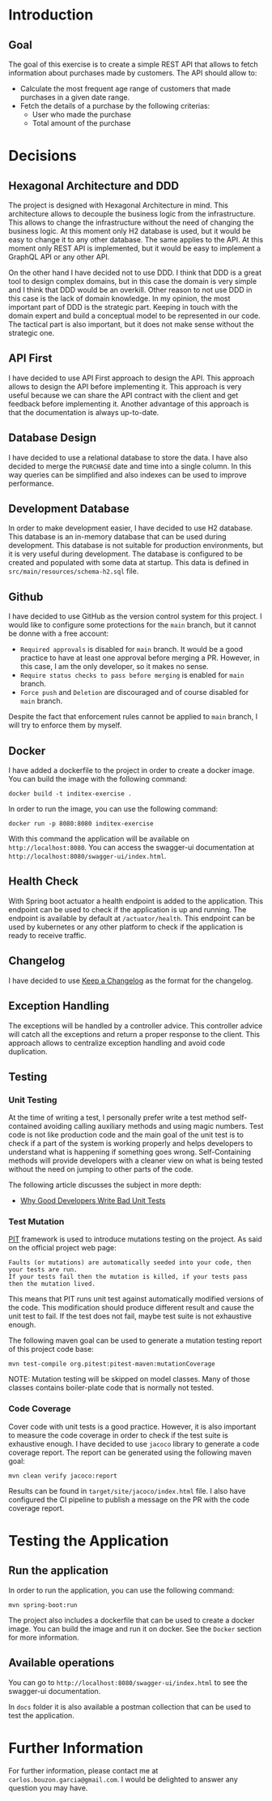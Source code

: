 # Introduction
## Goal
The goal of this exercise is to create a simple REST API that allows to fetch information about purchases made by customers.
The API should allow to:
- Calculate the most frequent age range of customers that made purchases in a given date range.
- Fetch the details of a purchase by the following criterias:
    - User who made the purchase
    - Total amount of the purchase

# Decisions
## Hexagonal Architecture and DDD
The project is designed with Hexagonal Architecture in mind. This architecture allows to decouple
the business logic from the infrastructure. This allows to change the infrastructure without the need
of changing the business logic. At this moment only H2 database is used, but it would be easy to change
it to any other database. The same applies to the API. At this moment only REST API is implemented, but
it would be easy to implement a GraphQL API or any other API.

On the other hand I have decided not to use DDD. I think that DDD is a great tool to design complex domains,
but in this case the domain is very simple and I think that DDD would be an overkill. Other reason to not
use DDD in this case is the lack of domain knowledge. In my opinion, the most important part of DDD is the
strategic part. Keeping in touch with the domain expert and build a conceptual model to be represented in
our code. The tactical part is also important, but it does not make sense without the strategic one.

## API First
I have decided to use API First approach to design the API. This approach allows to design the API before
implementing it. This approach is very useful because we can share the API contract with the client and
get feedback before implementing it. Another advantage of this approach is that the documentation is
always up-to-date.

## Database Design
I have decided to use a relational database to store the data. I have also decided to merge the `PURCHASE` date and time
into a single column. In this way queries can be simplified and also indexes can be used to improve performance.

## Development Database
In order to make development easier, I have decided to use H2 database. This database is an in-memory database
that can be used during development. This database is not suitable for production environments, but it is
very useful during development. The database is configured to be created and populated with some data at
startup. This data is defined in `src/main/resources/schema-h2.sql` file.

## Github

I have decided to use GitHub as the version control system for this project. I would like to
configure
some protections for the `main` branch, but it cannot be donne with a free account:

- `Required approvals` is disabled for `main` branch. It would be a good practice to have at least
  one approval before merging a PR. However, in this case, I am the only developer, so it makes no
  sense.
- `Require status checks to pass before merging` is enabled for `main` branch.
- `Force push` and `Deletion` are discouraged and of course disabled for `main` branch.

Despite the fact that enforcement rules cannot be applied to `main` branch, I will try to enforce
them by myself.

## Docker
I have added a dockerfile to the project in order to create a docker image. You can build the image with
the following command:

```shell
docker build -t inditex-exercise .
```
In order to run the image, you can use the following command:

```shell
docker run -p 8080:8080 inditex-exercise
```

With this command the application will be available on `http://localhost:8080`. You can access
the swagger-ui documentation at `http://localhost:8080/swagger-ui/index.html`.

## Health Check
With Spring boot actuator a health endpoint is added to the application. This endpoint can be used
to check if the application is up and running. The endpoint is available by default at `/actuator/health`.
This endpoint can be used by kubernetes or any other platform to check if the application is ready to receive
traffic.


## Changelog

I have decided to use [Keep a Changelog](https://keepachangelog.com/en/1.0.0/) as the format for the
changelog.


## Exception Handling
The exceptions will be handled by a controller advice. This controller advice will catch all the exceptions
and return a proper response to the client. This approach allows to centralize exception handling and avoid code duplication.


## Testing
### Unit Testing
At the time of writing a test, I personally prefer write a test method self-contained avoiding
calling
auxiliary methods and using magic numbers. Test code is not like production code and the main goal
of
the unit test is to check if a part of the system is working properly and helps developers to
understand
what is happening if something goes wrong. Self-Containing methods will provide developers with a
cleaner view on what is being tested without the need on jumping to other parts of the code.

The following article discusses the subject in more depth:

* [Why Good Developers Write Bad Unit Tests](https://mtlynch.io/good-developers-bad-tests/)

### Test Mutation
[PIT](https://pitest.org/) framework is used to introduce mutations testing on the project. As said
on the official project web page:

```
Faults (or mutations) are automatically seeded into your code, then your tests are run.
If your tests fail then the mutation is killed, if your tests pass then the mutation lived. 
```

This means that PIT runs unit test against automatically modified versions of the code. This
modification
should produce different result and cause the unit test to fail. If the test does not fail, maybe
test
suite is not exhaustive enough.

The following maven goal can be used to generate a mutation testing report of this project code
base:

```shell
mvn test-compile org.pitest:pitest-maven:mutationCoverage
```

NOTE: Mutation testing will be skipped on model classes. Many of those classes contains boiler-plate
code that is normally not tested.

### Code Coverage
Cover code with unit tests is a good practice. However, it is also important to measure the code coverage
in order to check if the test suite is exhaustive enough. I have decided to use `jacoco` library to generate
a code coverage report. The report can be generated using the following maven goal:

```shell
mvn clean verify jacoco:report
```

Results can be found in `target/site/jacoco/index.html` file. I also have configured the CI pipeline to
publish a message on the PR with the code coverage report.

# Testing the Application
## Run the application
In order to run the application, you can use the following command:

```shell
mvn spring-boot:run
```

The project also includes a dockerfile that can be used to create a docker image. You can build the image and run
it on docker. See the `Docker` section for more information.

## Available operations
You can go to `http://localhost:8080/swagger-ui/index.html` to see the swagger-ui documentation.

In `docs` folder it is also available a postman collection that can be used to test the application.

# Further Information
For further information, please contact me at `carlos.bouzon.garcia@gmail.com`. I would be delighted to answer
any question you may have.